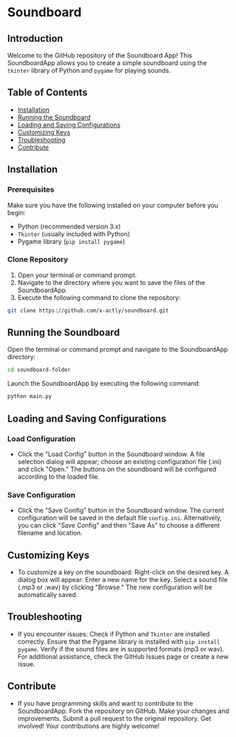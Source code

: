# Soundboard


## Introduction

Welcome to the GitHub repository of the Soundboard App! This SoundboardApp allows you to create a simple soundboard using the `tkinter` library of Python and `pygame` for playing sounds.

## Table of Contents

- [Installation](#installation)
- [Running the Soundboard](#running-the-soundboard)
- [Loading and Saving Configurations](#loading-and-saving-configurations)
- [Customizing Keys](#customizing-keys)
- [Troubleshooting](#troubleshooting)
- [Contribute](#contribute)

## Installation

### Prerequisites

Make sure you have the following installed on your computer before you begin:

- Python (recommended version 3.x)
- `Tkinter` (usually included with Python)
- Pygame library (`pip install pygame`)

### Clone Repository

1. Open your terminal or command prompt.
2. Navigate to the directory where you want to save the files of the SoundboardApp.
3. Execute the following command to clone the repository:

```bash
git clone https://github.com/x-actly/soundboard.git
```

## Running the Soundboard

Open the terminal or command prompt and navigate to the SoundboardApp directory:

```bash
cd soundboard-folder
```

Launch the SoundboardApp by executing the following command:

```bash
python main.py
```

## Loading and Saving Configurations

### Load Configuration

- Click the "Load Config" button in the Soundboard window.
  A file selection dialog will appear; choose an existing configuration file (.ini) and click "Open."
  The buttons on the soundboard will be configured according to the loaded file.

### Save Configuration

- Click the "Save Config" button in the Soundboard window.
  The current configuration will be saved in the default file `config.ini`.
  Alternatively, you can click "Save Config" and then "Save As" to choose a different filename and location.

## Customizing Keys

- To customize a key on the soundboard:
  Right-click on the desired key.
  A dialog box will appear:
  Enter a new name for the key.
  Select a sound file (.mp3 or .wav) by clicking "Browse."
  The new configuration will be automatically saved.

## Troubleshooting

- If you encounter issues:
  Check if Python and `Tkinter` are installed correctly.
  Ensure that the Pygame library is installed with `pip install pygame`.
  Verify if the sound files are in supported formats (mp3 or wav).
  For additional assistance, check the GitHub Issues page or create a new issue.

## Contribute

- If you have programming skills and want to contribute to the SoundboardApp:
  Fork the repository on GitHub.
  Make your changes and improvements.
  Submit a pull request to the original repository.
  Get involved! Your contributions are highly welcome!
